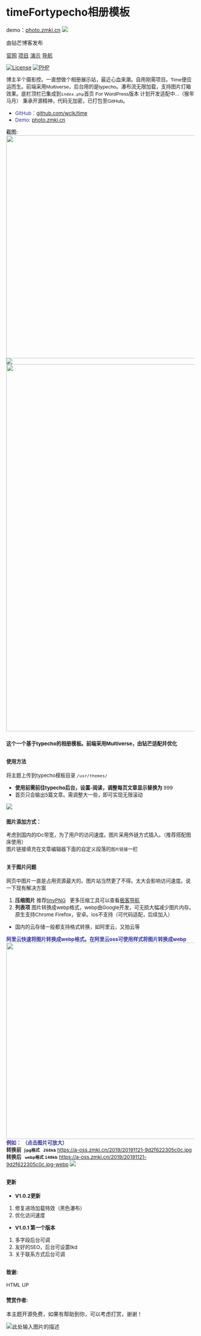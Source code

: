 # 
# timeFortypecho相册模板
demo：<a href="http://photo.zmki.cn/">photo.zmki.cn</a>
<img src="https://a-oss.zmki.cn/2019/20191121-47ee9a7e539da.png" />

由钻芒博客发布
<p><a href="https://www.zmki.cn" rel="nofollow">官网</a>  
<a href="https://https://github.com/wclk/time" rel="nofollow">项目</a>  
<a href="http://photo.zmki.cn/" rel="nofollow">演示</a>  
<a href="https://tool.zmki.cn" rel="nofollow">导航</a></p>
<p><a href="https://github.com/wclk/time"><img src="https://camo.githubusercontent.com/9d2eb231f1fabe10b74bad6085abac7e0e83521e/68747470733a2f2f696d672e736869656c64732e696f2f62616467652f6c6963656e73652d47504c5f56332e302d79656c6c6f77677265656e2e737667" alt="License" data-canonical-src="https://img.shields.io/badge/license-GPL_V3.0-yellowgreen.svg" style="max-width:100%;"></a>
<a href="http://php.net" rel="nofollow"><img src="https://camo.githubusercontent.com/66365f9735c4fa81a68fbc70255a9fd3b6ced0f9/68747470733a2f2f696d672e736869656c64732e696f2f62616467652f5048502d2533453d352e362d6f72616e67652e737667" alt="PHP" data-canonical-src="https://img.shields.io/badge/PHP-%3E=5.6-orange.svg" style="max-width:100%;"></a>
</p> 
<span style="font-family: tahoma, arial, helvetica, sans-serif; font-size: 10pt;">博主半个摄影控。一直想做个相册展示站，最近心血来潮。自用刚需项目。Time便应运而生。前端采用Multiverse，后台用的是typecho。瀑布流无限加载，支持图片灯箱效果。底栏顶栏已集成到<code>index.php</code>首页
</span><span style="font-family: tahoma, arial, helvetica, sans-serif; font-size: 10pt;">For WordPress版本 计划开发适配中...（猴年马月）</span>
<span style="font-family: tahoma, arial, helvetica, sans-serif; font-size: 10pt;"> 秉承开源精神，代码无加密，已打包至GitHub。</span>
<ul>
 	<li><span style="font-size: 10pt;"><span style="color: #333399;">GitHub：</span><a href="https://github.com/wclk/time" target="_blank" rel="noopener">github.com/wclk/time</a></span></li>
 	<li><span style="font-size: 10pt;"><span style="color: #333399;">Demo:</span> <a href="https://photo.zmki.cn/" target="_blank" rel="noopener">photo.zmki.cn</a></span></li>
</ul>
<span style="font-size: 10pt; color: #000000;">截图:</span>
<span style="font-size: 10pt;"><img class="alignnone size-full" src="https://a-oss.zmki.cn/2019/20191121-47ee9a7e539da.png" width="940" height="596" /></span>
<span style="font-size: 10pt;"><img class="alignnone size-full" src="https://a-oss.zmki.cn/2019/20191122-3cf5bb78a752c.png"  /></span>
<span style="font-size: 10pt;"><img class="alignnone " src="https://a-oss.zmki.cn/2019/20191122-69abd21561715.png" width="801" height="981" /></span>
<h3><span style="font-size: 10pt;">这个一个基于typecho的相册模板。前端采用Multiverse，由钻芒适配并优化</span></h3>
<h2><span style="font-size: 10pt;"><strong>使用方法</strong></span></h2>
<span style="font-size: 10pt;">将主题上传到typecho模板目录 <code>/usr/themes/</code></span>
<ul>
 	<li><span style="font-size: 10pt;"><strong>使用前需前往typecho后台，设置-阅读，调整每页文章显示替换为</strong> 999</span></li>
 	<li><span style="font-size: 10pt;">首页只会输出5篇文章。需调整大一些，即可实现无限滚动</span></li>
</ul>
<span style="font-size: 10pt;"><a href="https://a-oss.zmki.cn/2019/20191122-3b6d4a8d7ff1a.png"><img class="alignnone size-full" src="https://a-oss.zmki.cn/2019/20191122-3b6d4a8d7ff1a.png-img"  /></a></span>
<h3><span style="font-size: 10pt;">图片添加方式：</span></h3>
<div id="sc_blue"><span style="font-size: 10pt;">考虑到国内的IDc带宽，为了用户的访问速度。图片采用外链方式插入。（推荐搭配图床使用）</span></div>
<span style="font-size: 10pt;">图片链接填充在文章编辑器下面的自定义段落的<code>图片链接</code>一栏</span>
<span style="font-size: 10pt;"><a href="https://a-oss.zmki.cn/2019/20191122-331e5608875bc.png"><img class="alignnone" src="https://a-oss.zmki.cn/2019/20191122-331e5608875bc.png-img" alt=""  /></a></span>
<h2><span style="font-size: 10pt;"><strong>关于图片问题</strong></span></h2>
<span style="font-size: 10pt;">网页中图片一直是占用资源最大的。图片站当然更了不得。太大会影响访问速度。说一下现有解决方案</span>
<ol>
 	<li><span style="font-size: 10pt;"><strong>压缩图片</strong> 推荐<a href="https://tinypng.com/" rel="nofollow">tinyPNG</a>   更多压缩工具可以查看<a href="https://tool.zmki.cn/" rel="nofollow">极客导航</a> </span></li>
 	<li><span style="font-size: 10pt;"><strong>列表项</strong> 图片转换成webp格式，webp由Google开发，可无损大幅减少图片内存。原生支持Chrome Firefox，安卓。ios不支持（可代码适配，后续加入）</span></li>
</ol>
<ul>
 	<li><span style="font-size: 10pt;">国内的云存储一般都支持格式转换，如阿里云，又拍云等</span></li>
</ul>
<div id="sc_xuk"><strong><span style="font-size: 10pt; color: #333399;">阿里云快速将图片转换成webp格式。在阿里云oss可使用样式将图片转换成webp</span></strong></div>
<span style="font-size: 10pt;"><a href="https://a-oss.zmki.cn/2019/20191122-606d69b9caf92.png"><img class="alignnone size-full" src="https://a-oss.zmki.cn/2019/20191122-606d69b9caf92.png-img" width="903" height="525" /></a></span>
<div id="sc_warn"><span style="font-size: 10pt; color: #333399;"><strong>例如： （点击图片可放大）</strong></span></div>
<span style="font-size: 10pt;"><strong>转换前  <code>jpg格式</code>   <code>268kb</code> </strong><a href="https://a-oss.zmki.cn/2019/20191121-9d2f622305c0c.jpg" rel="nofollow">https://a-oss.zmki.cn/2019/20191121-9d2f622305c0c.jpg</a></span>
<span style="font-size: 10pt;"><a href="https://a-oss.zmki.cn/2019/20191121-9d2f622305c0c.jpg"><img class="alignnone" src="https://a-oss.zmki.cn/2019/20191121-9d2f622305c0c.jpg" alt=""   /></a></span>
<span style="font-size: 10pt;"><strong>转换后 <code> webp格式</code> <code>140kb</code></strong> <a href="https://a-oss.zmki.cn/2019/20191121-9d2f622305c0c.jpg-webp" rel="nofollow">https://a-oss.zmki.cn/2019/20191121-9d2f622305c0c.jpg-webp</a></span>
<a href="https://a-oss.zmki.cn/2019/20191121-9d2f622305c0c.jpg-webp"><img class="alignnone size-full" src="https://a-oss.zmki.cn/2019/20191121-9d2f622305c0c.jpg-webp"    /></a>
<h2><span style="font-size: 10pt;"><strong>更新</strong></span></h2>
<ul>
 	<li><span style="font-size: 10pt;"><strong>V1.0.2更新</strong></span></li>
</ul>
<ol>
 	<li><span style="font-size: 10pt;">修复进场加载特效（黑色瀑布）</span></li>
 	<li><span style="font-size: 10pt;">优化访问速度</span></li>
</ol>
<ul>
 	<li><span style="font-size: 10pt;"><strong>V1.0.1 第一个版本</strong></span></li>
</ul>
<ol>
 	<li><span style="font-size: 10pt;">多字段后台可调</span></li>
 	<li><span style="font-size: 10pt;">友好的SEO，后台可设置tkd</span></li>
 	<li><span style="font-size: 10pt;">关于联系方式后台可调</span></li>
</ol>
<h2><span style="font-size: 10pt;"><a id="user-content-致谢" class="anchor" href="https://github.com/wclk/time#%E8%87%B4%E8%B0%A2" aria-hidden="true"></a>致谢:</span></h2>
<span style="font-size: 10pt;">HTML UP</span>
<h3><span style="font-size: 10pt;">赞赏作者:</span></h3>
本主题开源免费，如果有帮助到你，可以考虑打赏，谢谢！

![此处输入图片的描述][8]

 

  [1]: https://a-oss.zmki.cn/2019/20191122-3b6d4a8d7ff1a.png
  [2]: https://a-oss.zmki.cn/2019/20191122-331e5608875bc.png
  [3]: https://tinypng.com/
  [4]: https://tool.zmki.cn/
  [5]: https://a-oss.zmki.cn/2019/20191122-606d69b9caf92.png
  [6]: https://a-oss.zmki.cn/2019/20191121-9d2f622305c0c.jpg
  [7]: https://a-oss.zmki.cn/2019/20191121-9d2f622305c0c.jpg-webp
  [8]: https://a-oss.zmki.cn/2019/20191122-473268f0745e5.png
